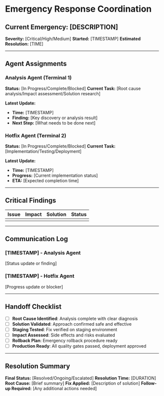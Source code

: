 # Emergency Response Coordination

## Current Emergency: [DESCRIPTION]
**Severity:** [Critical/High/Medium]
**Started:** [TIMESTAMP]
**Estimated Resolution:** [TIME]

---

## Agent Assignments

### Analysis Agent (Terminal 1)
**Status:** [In Progress/Complete/Blocked]
**Current Task:** [Root cause analysis/Impact assessment/Solution research]

**Latest Update:**
- **Time:** [TIMESTAMP]
- **Finding:** [Key discovery or analysis result]
- **Next Step:** [What needs to be done next]

### Hotfix Agent (Terminal 2)
**Status:** [In Progress/Complete/Blocked]
**Current Task:** [Implementation/Testing/Deployment]

**Latest Update:**
- **Time:** [TIMESTAMP]
- **Progress:** [Current implementation status]
- **ETA:** [Expected completion time]

---

## Critical Findings
| Issue | Impact | Solution | Status |
|-------|--------|----------|---------|
| | | | |

---

## Communication Log
### [TIMESTAMP] - Analysis Agent
[Status update or finding]

### [TIMESTAMP] - Hotfix Agent
[Progress update or blocker]

---

## Handoff Checklist
- [ ] **Root Cause Identified**: Analysis complete with clear diagnosis
- [ ] **Solution Validated**: Approach confirmed safe and effective
- [ ] **Staging Tested**: Fix verified on staging environment
- [ ] **Impact Assessed**: Side effects and risks evaluated
- [ ] **Rollback Plan**: Emergency rollback procedure ready
- [ ] **Production Ready**: All quality gates passed, deployment approved

---

## Resolution Summary
**Final Status:** [Resolved/Ongoing/Escalated]
**Resolution Time:** [DURATION]
**Root Cause:** [Brief summary]
**Fix Applied:** [Description of solution]
**Follow-up Required:** [Any additional actions needed]